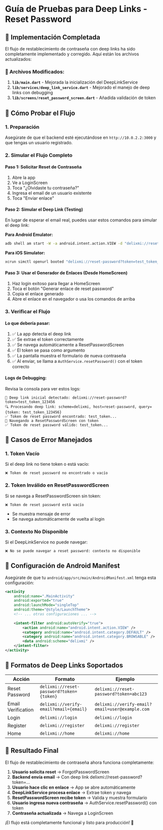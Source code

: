 # Guía de Pruebas para Deep Links - Reset Password

## 🔧 Implementación Completada

El flujo de restablecimiento de contraseña con deep links ha sido completamente implementado y corregido. Aquí están los archivos actualizados:

### 📁 Archivos Modificados:

1. **`lib/main.dart`** - Mejorada la inicialización del DeepLinkService
2. **`lib/services/deep_link_service.dart`** - Mejorado el manejo de deep links con debugging
3. **`lib/screens/reset_password_screen.dart`** - Añadida validación de token

## 🧪 Cómo Probar el Flujo

### 1. Preparación
Asegúrate de que el backend esté ejecutándose en `http://10.0.2.2:3000` y que tengas un usuario registrado.

### 2. Simular el Flujo Completo

#### Paso 1: Solicitar Reset de Contraseña
1. Abre la app
2. Ve a LoginScreen
3. Toca "¿Olvidaste tu contraseña?"
4. Ingresa el email de un usuario existente
5. Toca "Enviar enlace"

#### Paso 2: Simular el Deep Link (Testing)
En lugar de esperar el email real, puedes usar estos comandos para simular el deep link:

**Para Android Emulator:**
```bash
adb shell am start -W -a android.intent.action.VIEW -d "delixmi://reset-password?token=test_token_123456" com.example.delixmi_frontend
```

**Para iOS Simulator:**
```bash
xcrun simctl openurl booted "delixmi://reset-password?token=test_token_123456"
```

#### Paso 3: Usar el Generador de Enlaces (Desde HomeScreen)
1. Haz login exitoso para llegar a HomeScreen
2. Toca el botón "Generar enlace de reset password"
3. Copia el enlace generado
4. Abre el enlace en el navegador o usa los comandos de arriba

### 3. Verificar el Flujo

#### Lo que debería pasar:
1. ✅ La app detecta el deep link
2. ✅ Se extrae el token correctamente
3. ✅ Se navega automáticamente a ResetPasswordScreen
4. ✅ El token se pasa como argumento
5. ✅ La pantalla muestra el formulario de nueva contraseña
6. ✅ Al enviar, se llama a `AuthService.resetPassword()` con el token correcto

#### Logs de Debugging:
Revisa la consola para ver estos logs:
```
🔗 Deep link inicial detectado: delixmi://reset-password?token=test_token_123456
🔍 Procesando deep link: scheme=delixmi, host=reset-password, query={token: test_token_123456}
✅ Token de reset password encontrado: test_token...
🚀 Navegando a ResetPasswordScreen con token
✅ Token de reset password válido: test_token...
```

## 🚨 Casos de Error Manejados

### 1. Token Vacío
Si el deep link no tiene token o está vacío:
```
❌ Token de reset password no encontrado o vacío
```

### 2. Token Inválido en ResetPasswordScreen
Si se navega a ResetPasswordScreen sin token:
```
❌ Token de reset password está vacío
```
- Se muestra mensaje de error
- Se navega automáticamente de vuelta al login

### 3. Contexto No Disponible
Si el DeepLinkService no puede navegar:
```
❌ No se puede navegar a reset password: contexto no disponible
```

## 📱 Configuración de Android Manifest

Asegúrate de que tu `android/app/src/main/AndroidManifest.xml` tenga esta configuración:

```xml
<activity
    android:name=".MainActivity"
    android:exported="true"
    android:launchMode="singleTop"
    android:theme="@style/LaunchTheme">
    <!-- ... otras configuraciones ... -->
    
    <intent-filter android:autoVerify="true">
        <action android:name="android.intent.action.VIEW" />
        <category android:name="android.intent.category.DEFAULT" />
        <category android:name="android.intent.category.BROWSABLE" />
        <data android:scheme="delixmi" />
    </intent-filter>
</activity>
```

## 🔗 Formatos de Deep Links Soportados

| Acción | Formato | Ejemplo |
|--------|---------|---------|
| Reset Password | `delixmi://reset-password?token={token}` | `delixmi://reset-password?token=abc123` |
| Email Verification | `delixmi://verify-email?email={email}` | `delixmi://verify-email?email=user@example.com` |
| Login | `delixmi://login` | `delixmi://login` |
| Register | `delixmi://register` | `delixmi://register` |
| Home | `delixmi://home` | `delixmi://home` |

## 🎯 Resultado Final

El flujo de restablecimiento de contraseña ahora funciona completamente:

1. **Usuario solicita reset** → ForgotPasswordScreen
2. **Backend envía email** → Con deep link delixmi://reset-password?token=...
3. **Usuario hace clic en enlace** → App se abre automáticamente
4. **DeepLinkService procesa enlace** → Extrae token y navega
5. **ResetPasswordScreen recibe token** → Valida y muestra formulario
6. **Usuario ingresa nueva contraseña** → AuthService.resetPassword() con token
7. **Contraseña actualizada** → Navega a LoginScreen

¡El flujo está completamente funcional y listo para producción! 🚀
